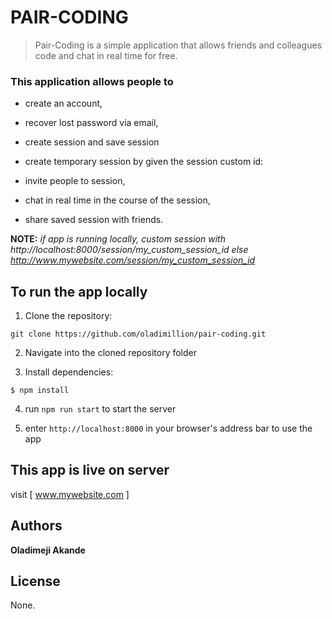 # PAIR-CODING     

> Pair-Coding is a simple application that allows friends 
> and colleagues code and chat in real time for free.

### This application allows people to 
  - create an account, 

  - recover lost password via email, 

  - create session and save session

  - create temporary session by given the session custom id:

  - invite people to session,

  - chat in real time in the course of the session, 

  - share saved session with friends.

  **NOTE:** *if app is running locally, custom session with http://localhost:8000/session/my_custom_session_id else http://www.mywebsite.com/session/my_custom_session_id*
 

## To run the app locally
  1. Clone the repository:
  ```
  git clone https://github.com/oladimillion/pair-coding.git
  ```
  2. Navigate into the cloned repository folder

  3. Install dependencies:
  ```
  $ npm install
  ```
  4. run `npm run start` to start the server

  5. enter `http://localhost:8000` in your browser's address bar to use the app

## This app is live on server
  visit [ www.mywebsite.com ] 

## Authors
  **Oladimeji Akande** 

## License
  None.

